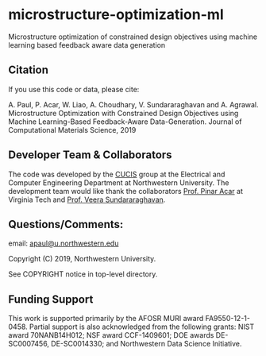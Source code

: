 # microstructure-optimization-ml
Microstructure optimization of constrained design objectives using machine learning based feedback aware data generation

## Citation
If you use this code or data, please cite:

A. Paul, P. Acar, W. Liao, A. Choudhary, V. Sundararaghavan and A. Agrawal. Microstructure Optimization with Constrained Design Objectives using Machine Learning-Based Feedback-Aware Data-Generation. Journal of Computational Materials Science, 2019

## Developer Team & Collaborators 

The code was developed by the <a href="http://cucis.ece.northwestern.edu/">CUCIS</a> group at the Electrical and Computer Engineering Department at Northwestern University. The development team would like thank the collaborators <a href="https://www.me.vt.edu/people/faculty/pinar-acar/">Prof. Pinar Acar</a> at Virginia Tech and <a href="https://aero.engin.umich.edu/people/veera-sundararaghavan/">Prof. Veera Sundararaghavan</a>. 


## Questions/Comments:

email: apaul@u.northwestern.edu

Copyright (C) 2019, Northwestern University.

See COPYRIGHT notice in top-level directory.

## Funding Support

This work is supported primarily by the AFOSR MURI award FA9550-12-1-0458. Partial support is also acknowledged from the following grants: NIST award 70NANB14H012; NSF award CCF-1409601; DOE awards DE-SC0007456, DE-SC0014330; and Northwestern Data Science Initiative. 
